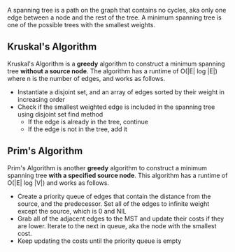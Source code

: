 A spanning tree is a path on the graph that contains no cycles, aka only one edge between a node and the rest of the tree. A minimum spanning tree is one of the possible trees with the smallest weights.
## Kruskal's Algorithm
Kruskal's Algorithm is a **greedy** algorithm to construct a minimum spanning tree **without a source node**. The algorithm has a runtime of O(|E| log |E|) where n is the number of edges, and works as follows.
- Instantiate a disjoint set, and an array of edges sorted by their weight in increasing order
- Check if the smallest weighted edge is included in the spanning tree using disjoint set find method
	- If the edge is already in the tree, continue
	- If the edge is not in the tree, add it
## Prim's Algorithm
Prim's Algorithm is another **greedy** algorithm to construct a minimum spanning tree **with a specified source node**. This algorithm has a runtime of O(|E| log |V|) and works as follows.
- Create a priority queue of edges that contain the distance from the source, and the predecessor. Set all of the edges to infinite weight except the source, which is 0 and NIL
- Grab all of the adjacent edges to the MST and update their costs if they are lower. Iterate to the next in queue, aka the node with the smallest cost.
- Keep updating the costs until the priority queue is empty